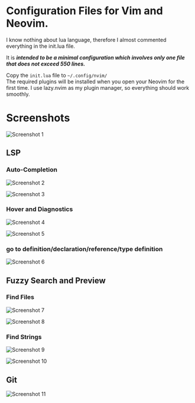 # Configuration Files for Vim and Neovim.

I know nothing about lua language, therefore I almost commented everything in the init.lua file. 

It is **_intended to be a minimal configuration which involves only one file that does not exceed 550 lines._**

Copy the `init.lua` file to `~/.config/nvim/`  
The required plugins will be installed when you open your Neovim for the first time. I use lazy.nvim as my plugin manager, so everything should work smoothly.

# Screenshots
![Screenshot 1](https://user-images.githubusercontent.com/78126249/209620932-6b244873-9da6-47a8-9eb3-91ce6051df0e.png)

## LSP
### Auto-Completion
![Screenshot 2](https://user-images.githubusercontent.com/78126249/209620000-b94f2812-b285-4614-803b-cc0b93657aa2.png)

![Screenshot 3](https://user-images.githubusercontent.com/78126249/209620276-b3b1bc5f-b1f1-41fa-bd53-fb40745356d3.png)

### Hover and Diagnostics
![Screenshot 4](https://user-images.githubusercontent.com/78126249/209624149-55346f70-e4a7-4cd4-8526-f49afbb4870e.png)

![Screenshot 5](https://user-images.githubusercontent.com/78126249/209623775-c9fcaaa0-3c17-40ac-a29f-f59e9c542c98.png)

### go to definition/declaration/reference/type definition
![Screenshot 6](https://user-images.githubusercontent.com/78126249/209702130-cae614f9-3d9e-422b-826b-0cde8d286e3c.png)

## Fuzzy Search and Preview
### Find Files
![Screenshot 7](https://user-images.githubusercontent.com/78126249/209870710-a044fbd7-6ef3-4ce4-8022-fe5ff5b6eb3e.png)

![Screenshot 8](https://user-images.githubusercontent.com/78126249/209870800-f08a3a7e-428f-4d9a-acf3-53faca43ecae.png)

### Find Strings
![Screenshot 9](https://user-images.githubusercontent.com/78126249/209871055-54cb0479-3db2-4d6d-ada4-6ea8ca5741a0.png)

![Screenshot 10](https://user-images.githubusercontent.com/78126249/209871077-cf23fc00-1f9e-4bff-9c7e-6292b58f408d.png)

## Git
![Screenshot 11](https://user-images.githubusercontent.com/78126249/209765272-57d87626-4d4f-48ad-b12a-80ef614fcd56.png)

